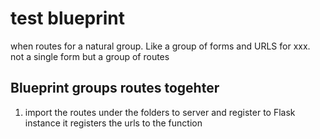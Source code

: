 # test blueprint

when routes for a natural group. Like a group of forms and URLS for xxx. not a single form but a group of routes

## Blueprint groups routes togehter

1) import the routes under the folders to server and register to Flask instance
it registers the urls to the function

